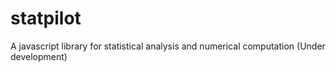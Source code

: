 # statpilot
A javascript library for statistical analysis and numerical computation (Under development)
